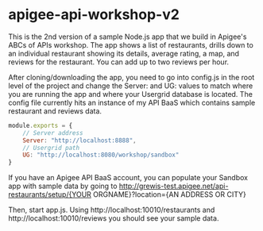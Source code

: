 apigee-api-workshop-v2
======================

This is the 2nd version of a sample Node.js app that we build in Apigee's ABCs of APIs workshop. The app shows a list of restaurants, drills down to an individual restaurant showing its details, average rating, a map, and reviews for the restaurant. You can add up to two reviews per hour.

After cloning/downloading the app, you need to go into config.js in the root level of the project and change the Server: and UG: values to match where you are running the app and where your Usergrid database is located. The config file currently hits an instance of my API BaaS which contains sample restaurant and reviews data.

```javascript
module.exports = {
	// Server address
	Server: "http://localhost:8888",
	// Usergrid path
	UG: "http://localhost:8080/workshop/sandbox"
}
```
If you have an Apigee API BaaS account, you can populate your Sandbox app with sample data by going to http://grewis-test.apigee.net/api-restaurants/setup/{YOUR ORGNAME}?location={AN ADDRESS OR CITY}

Then, start app.js. Using http://localhost:10010/restaurants and http://localhost:10010/reviews you should see your sample data.
